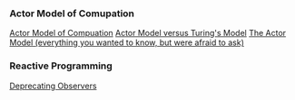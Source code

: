 ### Actor Model of Comupation

[Actor Model of Compuation](https://docs.google.com/file/d/0Bykigp0x1j92M0p6b0ZWWE9SS3Frb3loV3NKX2sxdw/edit)
[Actor Model versus Turing's Model](http://what-is-computation.carlhewitt.info/)
[The Actor Model (everything you wanted to know, but were afraid to ask)](http://channel9.msdn.com/Shows/Going+Deep/Hewitt-Meijer-and-Szyperski-The-Actor-Model-everything-you-wanted-to-know-but-were-afraid-to-ask)

### Reactive Programming

[Deprecating Observers](http://lampwww.epfl.ch/~imaier/pub/DeprecatingObserversTR2010.pdf)
